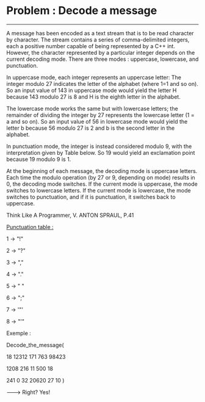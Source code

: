 # Problem : Decode a message 
---

A message has been encoded as a text stream that is to be read character by character. The stream contains a series of comma-delimited integers, each a positive number capable of being represented by a C++ int. However, the character represented by a particular integer depends on the current decoding mode. There are three modes : uppercase, lowercase, and punctuation.

In uppercase mode, each integer represents an uppercase letter: The integer modulo 27 indicates the letter of the alphabet (where 1=1 and so on). So an input value of 143 in uppercase mode would yield the letter H because 143 modulo 27 is 8 and H is the eighth letter in the alphabet.

The lowercase mode works the same but with lowercase letters; the remainder of dividing the integer by 27 represents the lowercase letter (1 = a and so on). So an input value of 56 in lowercase mode would yield the letter b because 56 modulo 27 is 2 and b is the second letter in the alphabet.

In punctuation mode, the integer is instead considered modulo 9, with the interpretation given by Table below. So 19 would yield an exclamation point because 19 modulo 9 is 1.

At the beginning of each message, the decoding mode is uppercase letters. Each time the modulo operation (by 27 or 9, depending on mode) results in 0, the decoding mode switches. If the current mode is uppercase, the mode switches to lowercase letters. If the current mode is lowercase, the mode switches to punctuation, and if it is punctuation, it switches back to uppercase.

Think Like A Programmer, V. ANTON SPRAUL, P.41

<u> Punctuation table : </u> 

1 -> "!" 

2 -> "?"

3 -> ","

4 -> "."

5 -> " "

6 -> ";"

7 -> '"'

8 -> "'"

Exemple : 

Decode_the_message(

18  12312  171  763  98423

1208  216  11  500  18

241  0  32  20620  27  10 )

---> Right? Yes! 

